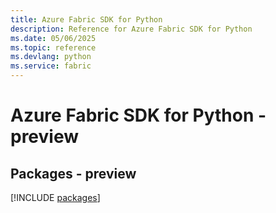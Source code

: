 ```yaml
---
title: Azure Fabric SDK for Python
description: Reference for Azure Fabric SDK for Python
ms.date: 05/06/2025
ms.topic: reference
ms.devlang: python
ms.service: fabric
---
```

# Azure Fabric SDK for Python - preview
## Packages - preview
[!INCLUDE [packages](fabric-index.md)]